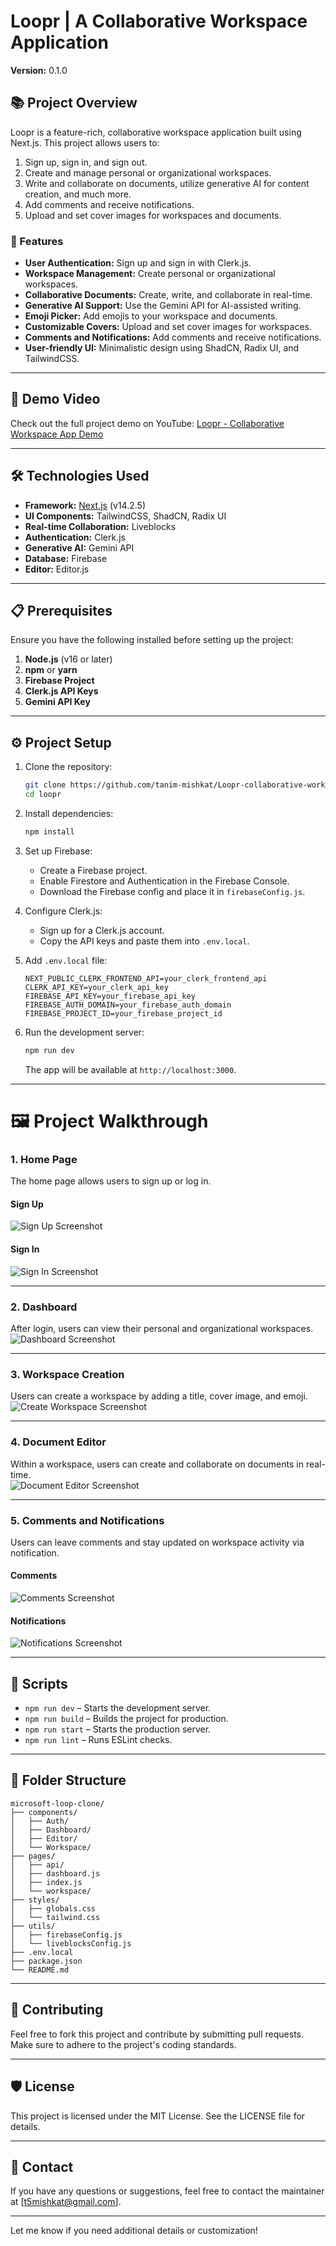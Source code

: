 # Loopr | A Collaborative Workspace Application  

**Version:** 0.1.0  

## 📚 Project Overview  

Loopr is a feature-rich, collaborative workspace application built using Next.js. This project allows users to:  
1. Sign up, sign in, and sign out.  
2. Create and manage personal or organizational workspaces.  
3. Write and collaborate on documents, utilize generative AI for content creation, and much more.  
4. Add comments and receive notifications.  
5. Upload and set cover images for workspaces and documents.  

### 🚀 Features  

- **User Authentication:** Sign up and sign in with Clerk.js.  
- **Workspace Management:** Create personal or organizational workspaces.  
- **Collaborative Documents:** Create, write, and collaborate in real-time.  
- **Generative AI Support:** Use the Gemini API for AI-assisted writing.  
- **Emoji Picker:** Add emojis to your workspace and documents.  
- **Customizable Covers:** Upload and set cover images for workspaces.  
- **Comments and Notifications:** Add comments and receive notifications.  
- **User-friendly UI:** Minimalistic design using ShadCN, Radix UI, and TailwindCSS.  

---

## 🎥 Demo Video  

Check out the full project demo on YouTube: [Loopr - Collaborative Workspace App Demo](https://youtu.be/xinHzGWfjxc)  

---

## 🛠️ Technologies Used  

- **Framework:** [Next.js](https://nextjs.org/) (v14.2.5)  
- **UI Components:** TailwindCSS, ShadCN, Radix UI  
- **Real-time Collaboration:** Liveblocks  
- **Authentication:** Clerk.js  
- **Generative AI:** Gemini API  
- **Database:** Firebase  
- **Editor:** Editor.js  

---  

## 📋 Prerequisites

Ensure you have the following installed before setting up the project:

1. **Node.js** (v16 or later)
2. **npm** or **yarn**
3. **Firebase Project**
4. **Clerk.js API Keys**
5. **Gemini API Key**

---

## ⚙️ Project Setup

1. Clone the repository:

   ```bash
   git clone https://github.com/tanim-mishkat/Loopr-collaborative-workspace-app.git
   cd loopr
   ```

2. Install dependencies:

   ```bash
   npm install
   ```

3. Set up Firebase:

   - Create a Firebase project.
   - Enable Firestore and Authentication in the Firebase Console.
   - Download the Firebase config and place it in `firebaseConfig.js`.

4. Configure Clerk.js:

   - Sign up for a Clerk.js account.
   - Copy the API keys and paste them into `.env.local`.

5. Add `.env.local` file:

   ```plaintext
   NEXT_PUBLIC_CLERK_FRONTEND_API=your_clerk_frontend_api
   CLERK_API_KEY=your_clerk_api_key
   FIREBASE_API_KEY=your_firebase_api_key
   FIREBASE_AUTH_DOMAIN=your_firebase_auth_domain
   FIREBASE_PROJECT_ID=your_firebase_project_id
   ```

6. Run the development server:

   ```bash
   npm run dev
   ```

   The app will be available at `http://localhost:3000`.

---

# 🖼️ Project Walkthrough

### 1. **Home Page**

The home page allows users to sign up or log in.

#### Sign Up

![Sign Up Screenshot](./public/signup.png)

#### Sign In

![Sign In Screenshot](./public/signin.png)

---

### 2. **Dashboard**

After login, users can view their personal and organizational workspaces.  
![Dashboard Screenshot](./public/WorkspaceDashboard.png)

---

### 3. **Workspace Creation**

Users can create a workspace by adding a title, cover image, and emoji.  
![Create Workspace Screenshot](./public/createWorkspace.png)

---

### 4. **Document Editor**

Within a workspace, users can create and collaborate on documents in real-time.  
![Document Editor Screenshot](./public/documentEditor.png)

---

### 5. **Comments and Notifications**

Users can leave comments and stay updated on workspace activity via notification.

#### Comments

![Comments Screenshot](./public/comment.png)

#### Notifications

![Notifications Screenshot](./public/notificationimg.png)

---

## 📜 Scripts

- `npm run dev` – Starts the development server.
- `npm run build` – Builds the project for production.
- `npm run start` – Starts the production server.
- `npm run lint` – Runs ESLint checks.

---

## 📂 Folder Structure

```
microsoft-loop-clone/
├── components/
│   ├── Auth/
│   ├── Dashboard/
│   ├── Editor/
│   └── Workspace/
├── pages/
│   ├── api/
│   ├── dashboard.js
│   ├── index.js
│   └── workspace/
├── styles/
│   ├── globals.css
│   └── tailwind.css
├── utils/
│   ├── firebaseConfig.js
│   └── liveblocksConfig.js
├── .env.local
├── package.json
└── README.md
```

---

## 🌟 Contributing

Feel free to fork this project and contribute by submitting pull requests. Make sure to adhere to the project's coding standards.

---

## 🛡️ License

This project is licensed under the MIT License. See the LICENSE file for details.

---

## 📧 Contact

If you have any questions or suggestions, feel free to contact the maintainer at [t5mishkat@gmail.com].

---

Let me know if you need additional details or customization!
